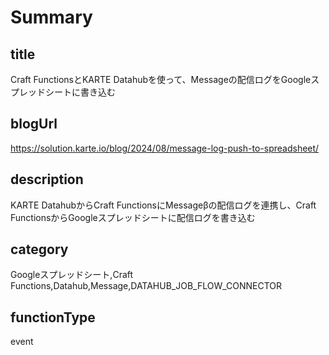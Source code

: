 # Summary

## title

Craft FunctionsとKARTE Datahubを使って、Messageの配信ログをGoogleスプレッドシートに書き込む

## blogUrl

https://solution.karte.io/blog/2024/08/message-log-push-to-spreadsheet/

## description

KARTE DatahubからCraft FunctionsにMessageβの配信ログを連携し、Craft FunctionsからGoogleスプレッドシートに配信ログを書き込む

## category

Googleスプレッドシート,Craft Functions,Datahub,Message,DATAHUB_JOB_FLOW_CONNECTOR

## functionType

event